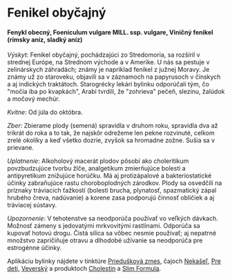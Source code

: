 Fenikel obyčajný
================

#### Fenykl obecný, Foeniculum vulgare MILL. ssp. vulgare, Viničný fenikel (rímsky aníz, sladký aníz)

*Výskyt*: Fenikel obyčajný, pochádzajúci zo Stredomoria, sa rozšíril v strednej
Európe, na Strednom východe a v Amerike. U nás sa pestuje v zelinárskych
záhradách; známy je napríklad fenikel z južnej Moravy. Je známy už zo staroveku,
objavili sa v záznamoch na papyrusoch v čínskych a aj indických traktátoch.
Starogrécky lekári bylinku odporúčali tým, čo "močia iba po kvapkách", Arabi
tvrdili, že "zohrieva" pečeň, slezinu, žalúdok a močový mechúr.

*Kvitne*: Od júla do októbra.

*Zber*: Zbierame plody (semená) spravidla v druhom roku, spravidla dva až
trikrát do roka a to tak, že najskôr odrežeme len pekne rozvinuté, celkom zrelé
okolíky a keď všetko dozrie, zvyšok sa hromadne zožne. Sušia sa v prievane.

*Uplatnenie*: Alkoholový macerát plodov pôsobí ako choleritikum povzbudzujúce
tvorbu žlče, analgetikum zmierňujúce bolesti a antipyretikum znižujúce horúčku.
Má aj protizápalové a bakteriostatické účinky zabraňujúce rastu choroboplodných
zárodkov. Plody sa osvedčili na príznaky tráviacich ťažkostí (bolesti brucha,
plynatosť, spazmatický zápal hrubého čreva, nadúvanie) a korene zasa podporujú
činnosť obličiek a aj tráviacej sústavy.

*Upozornenie*: V tehotenstve sa neodporúča používať vo veľkých dávkach. Možnosť
zámeny s jedovatými mrkvovitými rastlinami. Odporúča sa kupovať hotovú drogu.
Čistá silica sa vôbec nesmie používať; aj nepatrné množstvo zapríčiňuje otravu a
dlhodobé užívanie sa neodporúča pre estrogénne účinky.

Aplikáciu bylinky nájdete v tinktúre [Priedušková
zmes](/tinktury/prieduskova-zmes), čajoch [Nekašeľ](/sip/caje/nekasel), [Pre
deti,](/sip/caje/pre-deti) [Veverský](/sip/caje/veversky) a
produktoch [Cholestin](/sip/caje/cholestin-zlcnikovy) a [Slim
Formula](/sip/p/slim-formula/).

